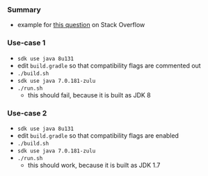 
### Summary

* example for [this question](https://stackoverflow.com/questions/64489426) on Stack Overflow

### Use-case 1

* `sdk use java 8u131`
* edit `build.gradle` so that compatibility flags are commented out 
* `./build.sh`
* `sdk use java 7.0.181-zulu`
* `./run.sh`
    - this should fail, because it is built as JDK 8 

### Use-case 2

* `sdk use java 8u131`
* edit `build.gradle` so that compatibility flags are enabled
* `./build.sh`
* `sdk use java 7.0.181-zulu`
* `./run.sh`
    - this should work, because it is built as JDK 1.7 
